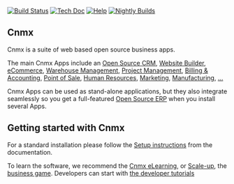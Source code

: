 [![Build Status](http://runbot.cnmx.com/runbot/badge/flat/1/master.svg)](http://runbot.cnmx.com/runbot)
[![Tech Doc](http://img.shields.io/badge/master-docs-875A7B.svg?style=flat&colorA=8F8F8F)](http://www.cnmx.com/documentation/master)
[![Help](http://img.shields.io/badge/master-help-875A7B.svg?style=flat&colorA=8F8F8F)](https://www.cnmx.com/forum/help-1)
[![Nightly Builds](http://img.shields.io/badge/master-nightly-875A7B.svg?style=flat&colorA=8F8F8F)](http://nightly.cnmx.com/)

Cnmx
----

Cnmx is a suite of web based open source business apps.

The main Cnmx Apps include an <a href="https://www.cnmx.com/page/crm">Open Source CRM</a>,
<a href="https://www.cnmx.com/page/website-builder">Website Builder</a>,
<a href="https://www.cnmx.com/page/e-commerce">eCommerce</a>,
<a href="https://www.cnmx.com/page/warehouse">Warehouse Management</a>,
<a href="https://www.cnmx.com/page/project-management">Project Management</a>,
<a href="https://www.cnmx.com/page/accounting">Billing &amp; Accounting</a>,
<a href="https://www.cnmx.com/page/point-of-sale">Point of Sale</a>,
<a href="https://www.cnmx.com/page/employees">Human Resources</a>,
<a href="https://www.cnmx.com/page/lead-automation">Marketing</a>,
<a href="https://www.cnmx.com/page/manufacturing">Manufacturing</a>,
<a href="https://www.cnmx.com/#apps">...</a>

Cnmx Apps can be used as stand-alone applications, but they also integrate seamlessly so you get
a full-featured <a href="https://www.cnmx.com">Open Source ERP</a> when you install several Apps.


Getting started with Cnmx
-------------------------
For a standard installation please follow the <a href="https://www.cnmx.com/documentation/master/setup/install.html">Setup instructions</a>
from the documentation.

To learn the software, we recommend the <a href="https://www.cnmx.com/slides">Cnmx eLearning</a>, or <a href="https://www.cnmx.com/page/scale-up-business-game">Scale-up</a>, the <a href="https://www.cnmx.com/page/scale-up-business-game">business game</a>. Developers can start with <a href="https://www.cnmx.com/documentation/master/tutorials.html">the developer tutorials</a>
